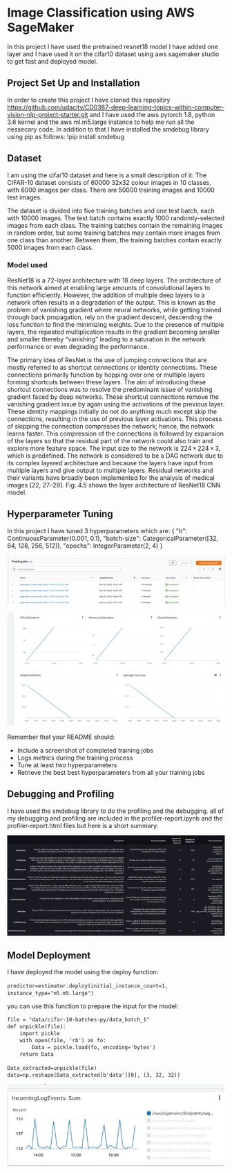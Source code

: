 # Image Classification using AWS SageMaker

In this project I have used the pretrained resnet18 model I have added one layer and I have used it on the cifar10 dataset using aws sagemaker studio to get fast and deployed model.
## Project Set Up and Installation
In order to create this project I have cloned this repositiry  https://github.com/udacity/CD0387-deep-learning-topics-within-computer-vision-nlp-project-starter.git and I have used the aws pytorch 1.8, python 3.6 kernel and the aws ml.m5.large instance to help me run all the nessecary code.
In addition to that I have installed the smdebug library using pip as follows:
!pip install smdebug



## Dataset
I am using the cifar10 dataset and here is a small description of it: 
The CIFAR-10 dataset consists of 60000 32x32 colour images in 10 classes, with 6000 images per class. There are 50000 training images and 10000 test images.

The dataset is divided into five training batches and one test batch, each with 10000 images. The test batch contains exactly 1000 randomly-selected images from each class. The training batches contain the remaining images in random order, but some training batches may contain more images from one class than another. Between them, the training batches contain exactly 5000 images from each class.
### Model used
ResNet18 is a 72-layer architecture with 18 deep layers. The architecture of this network aimed at enabling large amounts of convolutional layers to function efficiently. However, the addition of multiple deep layers to a network often results in a degradation of the output. This is known as the problem of vanishing gradient where neural networks, while getting trained through back propagation, rely on the gradient descent, descending the loss function to find the minimizing weights. Due to the presence of multiple layers, the repeated multiplication results in the gradient becoming smaller and smaller thereby “vanishing” leading to a saturation in the network performance or even degrading the performance.

The primary idea of ResNet is the use of jumping connections that are mostly referred to as shortcut connections or identity connections. These connections primarily function by hopping over one or multiple layers forming shortcuts between these layers. The aim of introducing these shortcut connections was to resolve the predominant issue of vanishing gradient faced by deep networks. These shortcut connections remove the vanishing gradient issue by again using the activations of the previous layer. These identity mappings initially do not do anything much except skip the connections, resulting in the use of previous layer activations. This process of skipping the connection compresses the network; hence, the network learns faster. This compression of the connections is followed by expansion of the layers so that the residual part of the network could also train and explore more feature space. The input size to the network is 224 × 224 × 3, which is predefined. The network is considered to be a DAG network due to its complex layered architecture and because the layers have input from multiple layers and give output to multiple layers. Residual networks and their variants have broadly been implemented for the analysis of medical images [22, 27–29]. Fig. 4.5 shows the layer architecture of ResNet18 CNN model.

## Hyperparameter Tuning
In this project I have tuned 3 hyperparameters which are:
{
    "lr": ContinuousParameter(0.001, 0.1),
    "batch-size": CategoricalParameter([32, 64, 128, 256, 512]),
    "epochs": IntegerParameter(2, 4)
}


![training jobs](./images/training_jobs.png)

![graph](./images/graph.png)



Remember that your README should:
- Include a screenshot of completed training jobs
- Logs metrics during the training process
- Tune at least two hyperparameters
- Retrieve the best best hyperparameters from all your training jobs

## Debugging and Profiling
I have used the smdebug library to do the profiling and the debugging.
all of my debugging and profiling are included in the profiler-report.ipynb and the profiler-report.html files but here is a short summary:

![debugging](./images/debugging.png)


## Model Deployment
I have deployed the model using the deploy function:

`
predictor=estimator.deploy(initial_instance_count=1, instance_type="ml.m5.large")  
`

you can use this function to prepare the input for the model:

```
file = "data/cifar-10-batches-py/data_batch_1"
def unpickle(file):
    import pickle
    with open(file, 'rb') as fo:
        Data = pickle.load(fo, encoding='bytes')
    return Data
    
Data_extracted=unpickle(file)
data=np.reshape(Data_extracted[b'data'][0], (3, 32, 32))
```


![endpoint](./images/endpoint.png)
